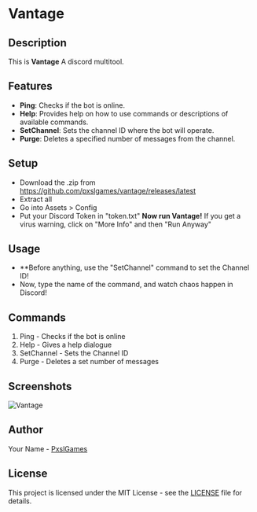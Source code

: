 # Vantage

## Description
This is **Vantage** A discord multitool.

## Features
- **Ping**: Checks if the bot is online.
- **Help**: Provides help on how to use commands or descriptions of available commands.
- **SetChannel**: Sets the channel ID where the bot will operate.
- **Purge**: Deletes a specified number of messages from the channel.

## Setup
- Download the .zip from https://github.com/pxslgames/vantage/releases/latest
- Extract all
- Go into Assets > Config
- Put your Discord Token in "token.txt"
**Now run Vantage!**
If you get a virus warning, click on "More Info" and then "Run Anyway"

## Usage
- **Before anything, use the "SetChannel" command to set the Channel ID!
- Now, type the name of the command, and watch chaos happen in Discord!

## Commands
1. Ping - Checks if the bot is online
2. Help - Gives a help dialogue
3. SetChannel - Sets the Channel ID
4. Purge - Deletes a set number of messages


## Screenshots
![Vantage](/path/to/screenshot.png)

## Author
Your Name - [PxslGames](https://github.com/pxslgames)

## License
This project is licensed under the MIT License - see the [LICENSE](LICENSE) file for details.
